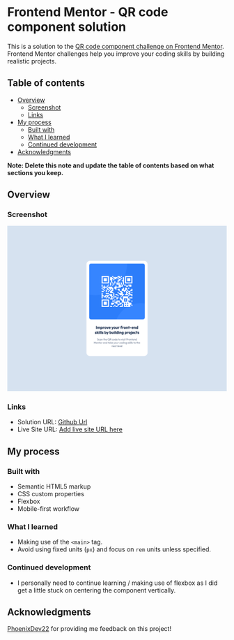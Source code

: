 # Frontend Mentor - QR code component solution

This is a solution to the [QR code component challenge on Frontend Mentor](https://www.frontendmentor.io/challenges/qr-code-component-iux_sIO_H). Frontend Mentor challenges help you improve your coding skills by building realistic projects. 

## Table of contents

- [Overview](#overview)
  - [Screenshot](#screenshot)
  - [Links](#links)
- [My process](#my-process)
  - [Built with](#built-with)
  - [What I learned](#what-i-learned)
  - [Continued development](#continued-development)
- [Acknowledgments](#acknowledgments)

**Note: Delete this note and update the table of contents based on what sections you keep.**

## Overview

### Screenshot

![](./QR-Code-Component.png)

### Links

- Solution URL: [Github Url](https://github.com/Daniel4hmed/QR-Component)
- Live Site URL: [Add live site URL here](https://your-live-site-url.com)

## My process

### Built with

- Semantic HTML5 markup
- CSS custom properties
- Flexbox
- Mobile-first workflow

### What I learned

- Making use of the `<main>` tag.
- Avoid using fixed units (`px`) and focus on `rem` units unless specified.

### Continued development

- I personally need to continue learning / making use of flexbox as I did get a little stuck on centering the component vertically.

## Acknowledgments

[PhoenixDev22](https://github.com/PhoenixDev22) for providing me feedback on this project!
